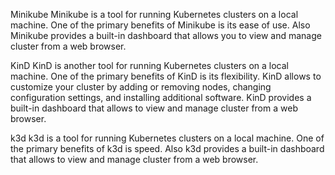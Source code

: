 Minikube
Minikube is a tool for running Kubernetes clusters on a local machine. One of the primary benefits of Minikube is its ease of use. Also Minikube provides a built-in dashboard that allows you to view and manage cluster from a web browser.

KinD
KinD is another tool for running Kubernetes clusters on a local machine. One of the primary benefits of KinD is its flexibility. KinD allows to customize your cluster by adding or removing nodes, changing configuration settings, and installing additional software. KinD provides a built-in dashboard that allows to view and manage cluster from a web browser.

k3d
k3d is a tool for running Kubernetes clusters on a local machine. One of the primary benefits of k3d is speed. Also k3d provides a built-in dashboard that allows to view and manage cluster from a web browser.

